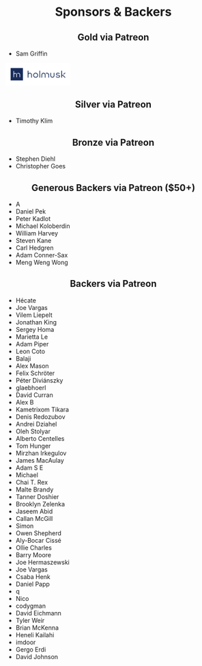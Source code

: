 <h1 align="center">Sponsors &amp; Backers</h1>

<h2 align="center">Gold via Patreon</h2>

- Sam Griffin

<a href="http://holmusk.com/">
  <img
    width="30%"
    src="https://raw.githubusercontent.com/grin-compiler/grin-compiler.github.io/master/assets/holmusk/Holmusk_masterlogo_blue.svg"
    alt="Holmusk logo" />
</a>

<h2 align="center">Silver via Patreon</h2>

- Timothy Klim

<h2 align="center">Bronze via Patreon</h2>

- Stephen Diehl
- Christopher Goes

<h2 align="center">Generous Backers via Patreon ($50+)</h2>

<!--50 start-->
- A
- Daniel Pek
- Peter Kadlot
- Michael Koloberdin
- William Harvey
- Steven Kane
- Carl Hedgren
- Adam Conner-Sax
- Meng Weng Wong
<!--50 end-->

<h2 align="center">Backers via Patreon</h2>

<!--10 start-->
- Hécate
- Joe Vargas
- Vilem Liepelt
- Jonathan King
- Sergey Homa
- Marietta Le
- Adam Piper
- Leon Coto
- Balaji
- Alex Mason
- Felix Schröter
- Péter Diviánszky
- glaebhoerl
- David Curran
- Alex B
- Kametrixom Tikara
- Denis Redozubov
- Andrei Dziahel
- Oleh Stolyar
- Alberto Centelles
- Tom Hunger
- Mirzhan Irkegulov
- James MacAulay
- Adam S E
- Michael
- Chai T. Rex
- Malte Brandy
- Tanner Doshier
- Brooklyn Zelenka
- Jaseem Abid
- Callan McGill
- Simon
- Owen Shepherd
- Aly-Bocar Cissé
- Ollie Charles
- Barry Moore
- Joe Hermaszewski
- Joe Vargas
- Csaba Henk
- Daniel Papp
- q
- Nico
- codygman
- David Eichmann
- Tyler Weir
- Brian McKenna
- Heneli Kailahi
- imdoor
- Gergo Erdi
- David Johnson
<!--10 end-->
